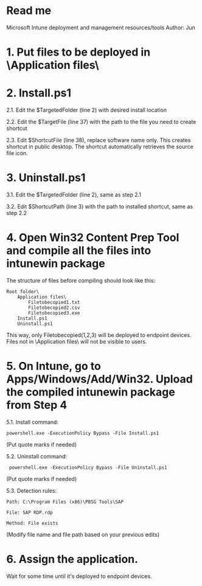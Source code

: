 # Read me
 Microsoft Intune deployment and management resources/tools
 Author: Jun

# 1. Put files to be deployed in \Application files\

# 2. Install.ps1

2.1. Edit the $TargetedFolder (line 2) with desired install location

2.2. Edit the $TargetFile (line 37) with the path to the file you need to create shortcut

2.3. Edit  $ShortcutFile (line 38), replace software name only. This creates shortcut in public desktop. The shortcut automatically retrieves the source file icon.

# 3. Uninstall.ps1

3.1. Edit the $TargetedFolder (line 2), same as step 2.1

3.2. Edit $ShortcutPath (line 3) with the path to installed shortcut, same as step 2.2

# 4. Open Win32 Content Prep Tool and compile all the files into intunewin package
The structure of files before compiling should look like this:


    Root folder\
        Application files\
            Filetobecopied1.txt
            Filetobecopied2.csv
            Filetobecopied3.exe
        Install.ps1
        Uninstall.ps1

This way, only Filetobecopied(1,2,3) will be deployed to endpoint devices. Files not in \Application files\ will not be visible to users.

# 5. On Intune, go to Apps/Windows/Add/Win32. Upload the compiled intunewin package from Step 4

5.1. Install command:


    powershell.exe -ExecutionPolicy Bypass -File Install.ps1

(Put quote marks if needed)
    
5.2. Uninstall command:


     powershell.exe -ExecutionPolicy Bypass -File Uninstall.ps1

(Put quote marks if needed)

5.3. Detection rules:

    Path: C:\Program Files (x86)\PBSG Tools\SAP

    File: SAP RDP.rdp

    Method: File exists

(Modify file name and file path based on your previous edits)

# 6. Assign the application.
Wait for some time until it's deployed to endpoint devices.